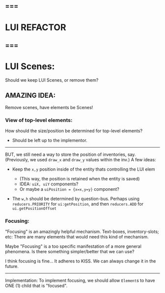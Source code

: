 

## ===
# LUI REFACTOR
## ===



# LUI Scenes:

Should we keep LUI Scenes, 
or remove them?



## AMAZING IDEA:
Remove scenes, have elements be Scenes!







### View of top-level elements:
How should the size/position be determined for top-level elements?
- Should be left up to the implementor.

---
BUT, we still need a way to store the position of inventories, say.
(Previously, we used `draw_x` and `draw_y` values within the inv.)
A few ideas:
- Keep the `x,y` position inside of the entity thats controlling the LUI elem
    - (This way, the position is retained when the entity is saved)
    - IDEA: `uiX, uiY` components?
    - Or maybe a `uiPosition = {x=x,y=y}` component?

- The `w,h` should be determined by question-bus.
Perhaps using `reducers.PRIORITY` for `ui:getPosition`,
and then `reducers.ADD` for `ui.getPositionOffset`





### Focusing:
"Focusing" is an amazingly helpful mechanism.
Text-boxes, inventory-slots; etc:
There are many elements that would need this kind of mechanism.

Maybe "Focusing" is a too specific manifestation of a more general phenomena.
Is there something simpler/better that we can use?

I think focusing is fine...
It adheres to KISS.
We can always change it in the future.

---
Implementation:
To implement focusing, we should allow `Element`s to have ONE (1)
child that is "focused".


